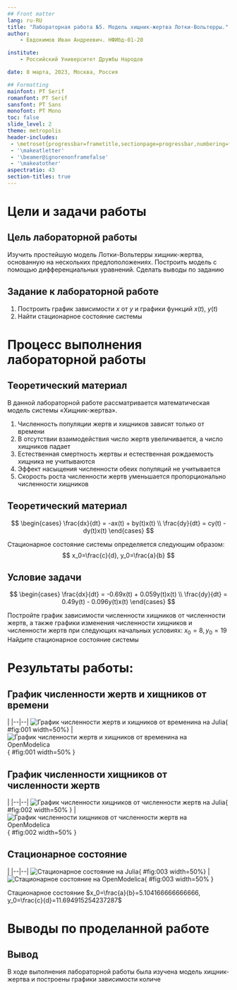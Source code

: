 ```yaml
---
## Front matter
lang: ru-RU
title: "Лабораторная работа №5. Модель хищник-жертва Лотки-Вольтерры."
author:
    - Евдокимов Иван Андреевич. НФИбд-01-20

institute:
    - Российский Университет Дружбы Народов

date: 8 марта, 2023, Москва, Россия

## Formatting
mainfont: PT Serif
romanfont: PT Serif
sansfont: PT Sans
monofont: PT Mono
toc: false
slide_level: 2
theme: metropolis
header-includes: 
 - \metroset{progressbar=frametitle,sectionpage=progressbar,numbering=fraction}
 - '\makeatletter'
 - '\beamer@ignorenonframefalse'
 - '\makeatother'
aspectratio: 43
section-titles: true
---
```

# Цели и задачи работы

## Цель лабораторной работы

Изучить простейшую модель Лотки-Вольтерры хищник-жертва, основанную на нескольких предлоположениях. Построить модель с помощью дифференциальных уравнений. Сделать выводы по заданию

## Задание к лабораторной работе

1.	Построить график зависимости $x$ от $y$ и графики функций $x(t)$, $y(t)$
2.	Найти стационарное состояние системы

# Процесс выполнения лабораторной работы

## Теоретический материал 
В данной лабораторной работе рассматривается математическая модель системы «Хищник-жертва». 

1.	Численность популяции жертв и хищников зависят только от времени
2.	В отсутствии взаимодействия число жертв увеличивается, а число хищников падает
3.	Естественная смертность жертвы и естественная рождаемость хищника не учитываются
4.	Эффект насыщения численности обеих популяций не учитывается 
5.	Скорость роста численности жертв уменьшается пропорционально численности хищников


## Теоретический материал  
$$
 \begin{cases}
	\frac{dx}{dt} = -ax(t) + by(t)x(t)
	\\   
	\frac{dy}{dt} = cy(t) - dy(t)x(t)
 \end{cases}
$$

Стационарное состояние системы определяется следующим образом: 
$$
	x_0=\frac{c}{d}, y_0=\frac{a}{b}
$$

## Условие задачи

$$
 \begin{cases}
	\frac{dx}{dt} = -0.69x(t) + 0.059y(t)x(t)
	\\   
	\frac{dy}{dt} = 0.49y(t) - 0.096y(t)x(t)
 \end{cases}
$$

Постройте график зависимости численности хищников от численности жертв, а также графики изменения численности хищников и численности жертв 
при следующих начальных условиях: $x_0=8, y_0=19$
Найдите стационарное состояние системы


# Результаты работы: 

## График численности жертв и хищников от времени

 | 
|--|--|
![График численности жертв и хищников от временина на Julia](image/lab05_1_1.png){ #fig:001 width=50%} | ![График численности жертв и хищников от временина на OpenModelica](image/lab05_1_1_open.png){ #fig:001 width=50% }

## График численности хищников от численности жертв

 | 
|--|--|
![График численности хищников от численности жертв на Julia](image/lab05_1_2.png){ #fig:002 width=50% } | ![График численности хищников от численности жертв на OpenModelica](image/lab05_1_2_open.png){ #fig:002 width=50% }

## Стационарное состояние

 | 
|--|--|
![Стационарное состояние на Julia](image/lab05_2_1.png){ #fig:003 width=50%} | ![Стационарное состояние на OpenModelica](image/lab05_2_1_open.png){ #fig:003 width=50% }

Стационарное состояние $x_0=\frac{a}{b}=5.104166666666666, y_0=\frac{c}{d}=11.694915254237287$

# Выводы по проделанной работе

## Вывод

В ходе выполнения лабораторной работы была изучена модель хищник-жертва и построены графики зависимости количе